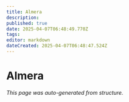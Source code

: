 ```yaml
---
title: Almera
description: 
published: true
date: 2025-04-07T06:48:49.770Z
tags: 
editor: markdown
dateCreated: 2025-04-07T06:48:47.524Z
---
```


# Almera

*This page was auto-generated from structure.*